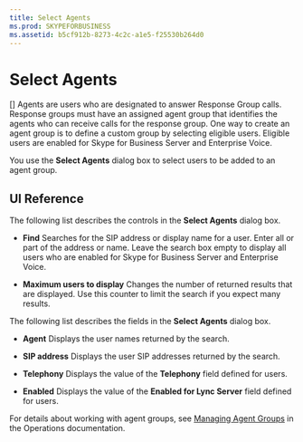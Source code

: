 ```yaml
---
title: Select Agents
ms.prod: SKYPEFORBUSINESS
ms.assetid: b5cf912b-8273-4c2c-a1e5-f25530b264d0
---
```



# Select Agents
[]
Agents are users who are designated to answer Response Group calls. Response groups must have an assigned agent group that identifies the agents who can receive calls for the response group. One way to create an agent group is to define a custom group by selecting eligible users. Eligible users are enabled for Skype for Business Server and Enterprise Voice. 
  
    
    

You use the **Select Agents** dialog box to select users to be added to an agent group.
## UI Reference

The following list describes the controls in the **Select Agents** dialog box.
  
    
    

- **Find** Searches for the SIP address or display name for a user. Enter all or part of the address or name. Leave the search box empty to display all users who are enabled for Skype for Business Server and Enterprise Voice.
    
  
- **Maximum users to display** Changes the number of returned results that are displayed. Use this counter to limit the search if you expect many results.
    
  
The following list describes the fields in the **Select Agents** dialog box.
  
    
    

- **Agent** Displays the user names returned by the search.
    
  
- **SIP address** Displays the user SIP addresses returned by the search.
    
  
- **Telephony** Displays the value of the **Telephony** field defined for users.
    
  
- **Enabled** Displays the value of the **Enabled for Lync Server** field defined for users.
    
  
For details about working with agent groups, see  [Managing Agent Groups](http://technet.microsoft.com/library/36084cdc-38f1-4c45-922f-f81c7e86210c.aspx) in the Operations documentation.
  
    
    

